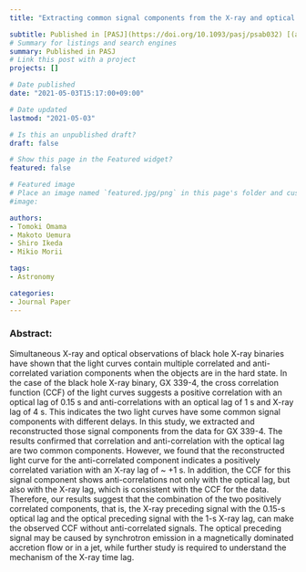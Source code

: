 ```yaml
---
title: "Extracting common signal components from the X-ray and optical light curves of GX 339-4: new view for anti-correlation"

subtitle: Published in [PASJ](https://doi.org/10.1093/pasj/psab032) [(arXiv:2104.07338)](https://arxiv.org/abs/2104.07338)
# Summary for listings and search engines
summary: Published in PASJ
# Link this post with a project
projects: []

# Date published
date: "2021-05-03T15:17:00+09:00"

# Date updated
lastmod: "2021-05-03"

# Is this an unpublished draft?
draft: false

# Show this page in the Featured widget?
featured: false

# Featured image
# Place an image named `featured.jpg/png` in this page's folder and customize its options here.
#image:

authors:
- Tomoki Omama
- Makoto Uemura
- Shiro Ikeda
- Mikio Morii

tags:
- Astronomy

categories:
- Journal Paper
---
```


### Abstract:

Simultaneous X-ray and optical observations of black hole X-ray binaries have shown that the light curves contain multiple correlated and anti-correlated variation components when the objects are in the hard state. In the case of the black hole X-ray binary, GX 339-4, the cross correlation function (CCF) of the light curves suggests a positive correlation with an optical lag of 0.15 s and anti-correlations with an optical lag of 1 s and X-ray lag of 4 s. This indicates the two light curves have some common signal components with different delays. In this study, we extracted and reconstructed those signal components from the data for GX 339-4. The results confirmed that correlation and anti-correlation with the optical lag are two common components. However, we found that the reconstructed light curve for the anti-correlated component indicates a positively correlated variation with an X-ray lag of ~ +1 s. In addition, the CCF for this signal component shows anti-correlations not only with the optical lag, but also with the X-ray lag, which is consistent with the CCF for the data. Therefore, our results suggest that the combination of the two positively correlated components, that is, the X-ray preceding signal with the 0.15-s optical lag and the optical preceding signal with the 1-s X-ray lag, can make the observed CCF without anti-correlated signals. The optical preceding signal may be caused by synchrotron emission in a magnetically dominated accretion flow or in a jet, while further study is required to understand the mechanism of the X-ray time lag.
